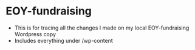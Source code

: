 EOY-fundraising
===============

- This is for tracing all the changes I made on my local EOY-fundraising Wordpress copy
- Includes everything under /wp-content
